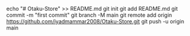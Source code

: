 echo "# Otaku-Store" >> README.md
git init
git add README.md
git commit -m "first commit"
git branch -M main
git remote add origin https://github.com/iyadmammar2008/Otaku-Store.git
git push -u origin main
